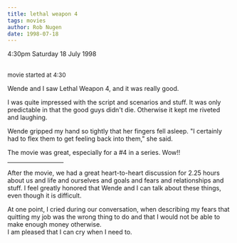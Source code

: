 ```yaml
---
title: lethal weapon 4
tags: movies
author: Rob Nugen
date: 1998-07-18
---
```


<title>Lethal Weapon 4</title>

<p class=date>4:30pm Saturday 18 July 1998</p>
<br><font size=-1>movie started at 4:30</font>

<p>Wende and I saw Lethal Weapon 4, and it was really good.

<p>I was quite impressed with the script and scenarios and stuff.  It was only predictable in that the good guys didn't die.  Otherwise it kept me riveted and laughing.

<p>Wende gripped my hand so tightly that her fingers fell asleep.
"I certainly had to flex them to get feeling back into them," she said.

<p>The movie was great, especially for a #4 in a series.  Wow!!

<p><hr align="left" width="25%">

<p>After the movie, we had a great heart-to-heart discussion for 2.25 hours about us and life and ourselves and goals and fears and relationships and stuff.  I feel greatly honored that Wende and I can talk about these things, even though it is difficult.

<p>At one point, I cried during our conversation, when describing my fears that quitting my job was the wrong thing to do and that I would not be able to make enough money otherwise.
<br>I am pleased that I can cry when I need to.
</p>
